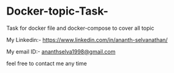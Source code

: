 # Docker-topic-Task-
Task for docker file and docker-compose to cover all topic


My Linkedin:- https://www.linkedin.com/in/ananth-selvanathan/

My email ID:- ananthselva1998@gmail.com

feel free to contact me any time 
